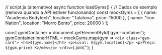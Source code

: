 // script.js (alternativo)
async function loadGyms() {
  // Dados de exemplo (remova quando a API estiver funcionando)
  const mockGyms = [
    { name: "Academia Bodytech", location: "Talatona", price: 15000 },
    { name: "Iron Nation", location: "Morro Bento", price: 20000 }
  ];

  const gymContainer = document.getElementById('gym-container');
  gymContainer.innerHTML = mockGyms.map(gym => `
    <div class="gym-card">
      <h4>${gym.name}</h4>
      <p>Local: ${gym.location}</p>
      <p>Preço: ${gym.price} Kz/mês</p>
    </div>
  `).join('');
}